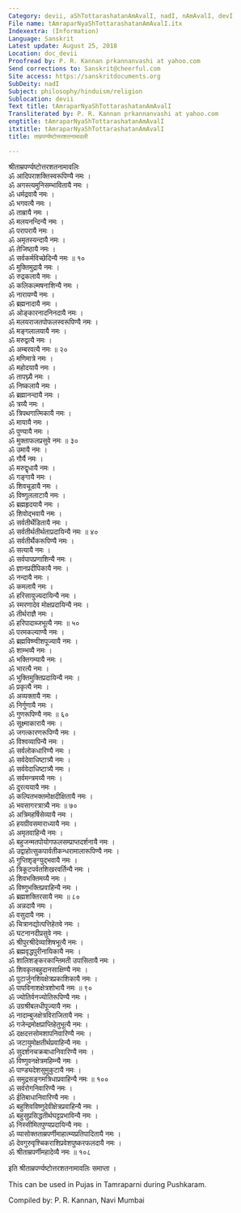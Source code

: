```yaml
---
Category: devii, aShTottarashatanAmAvalI, nadI, nAmAvalI, devI
File name: tAmraparNyaShTottarashatanAmAvalI.itx
Indexextra: (Information)
Language: Sanskrit
Latest update: August 25, 2018
Location: doc_devii
Proofread by: P. R. Kannan prkannanvashi at yahoo.com
Send corrections to: Sanskrit@cheerful.com
Site access: https://sanskritdocuments.org
SubDeity: nadI
Subject: philosophy/hinduism/religion
Sublocation: devii
Text title: tAmraparNyaShTottarashatanAmAvalI
Transliterated by: P. R. Kannan prkannanvashi at yahoo.com
engtitle: tAmraparNyaShTottarashatanAmAvalI
itxtitle: tAmraparNyaShTottarashatanAmAvalI
title: ताम्रपर्ण्यष्टोत्तरशतनामावली

---
```

  
 श्रीताम्रपर्ण्यष्टोत्तरशतनामावलिः   
ॐ आदिपराशक्तिस्वरूपिण्यै नमः ।  
ॐ अगस्त्यमुनिसम्भावितायै नमः ।  
ॐ धर्मद्रवायै नमः ।  
ॐ भगवत्यै नमः ।  
ॐ ताम्रायै नमः ।  
ॐ मलयनन्दिन्यै नमः ।  
ॐ परापरायै नमः ।  
ॐ अमृतस्यन्दायै नमः ।  
ॐ तेजिष्ठायै नमः ।  
ॐ सर्वकर्मविच्छेदिन्यै नमः ॥ १०  
ॐ मुक्तिमुद्रायै नमः ।  
ॐ रुद्रकलायै नमः ।  
ॐ कलिकल्मषनाशिन्यै नमः ।  
ॐ नारायण्यै नमः ।  
ॐ ब्रह्मनादायै नमः ।  
ॐ ओङ्कारनादनिनदायै नमः ।  
ॐ मलयराजतपोफलस्वरूपिण्यै नमः ।  
ॐ मङ्गलालयायै नमः ।  
ॐ मरुद्वत्यै नमः ।  
ॐ अम्बरवत्यै नमः ॥ २०  
ॐ मणिमात्रे नमः ।  
ॐ महोदयायै नमः ।  
ॐ तापघ्न्यै नमः ।  
ॐ निष्कलायै नमः ।  
ॐ ब्रह्मानन्दायै नमः ।  
ॐ त्रय्यै नमः ।  
ॐ त्रिपथगात्मिकायै नमः ।  
ॐ मायायै नमः ।  
ॐ पुण्यायै नमः ।  
ॐ मुक्ताफलप्रसुवे नमः ॥ ३०  
ॐ उमायै नमः ।  
ॐ गौर्यै नमः ।  
ॐ मरुद्वृधायै नमः ।  
ॐ गङ्गायै नमः ।  
ॐ शिवचूडायै नमः ।  
ॐ विष्णुललाटायै नमः ।  
ॐ ब्रह्महृदयायै नमः ।  
ॐ शिवोद्भवायै नमः ।  
ॐ सर्वतीर्थेडितायै नमः ।  
ॐ सर्वतीर्थतीर्थताप्रदायिन्यै नमः ॥ ४०  
ॐ सर्वतीर्थैकरूपिण्यै नमः ।  
ॐ सत्यायै नमः ।  
ॐ सर्वपापप्रणाशिन्यै नमः ।  
ॐ ज्ञानप्रदीपिकायै नमः ।  
ॐ नन्दायै नमः ।  
ॐ कमलायै नमः ।  
ॐ हरिसायुज्यदायिन्यै नमः ।  
ॐ स्मरणादेव मोक्षप्रदायिन्यै नमः ।  
ॐ तीर्थराज्ञै नमः ।  
ॐ हरिपादाब्जभूत्यै नमः ॥ ५०  
ॐ परमकल्याण्यै नमः ।  
ॐ ब्रह्मविष्ण्वीशपूज्यायै नमः ।  
ॐ शाम्भव्यै नमः ।  
ॐ भक्तिगम्यायै नमः ।  
ॐ भारत्यै नमः ।  
ॐ भुक्तिमुक्तिप्रदायिन्यै नमः ।  
ॐ प्रकृत्यै नमः ।  
ॐ अव्यक्तायै नमः ।  
ॐ निर्गुणायै नमः ।  
ॐ गुणरूपिण्यै नमः ॥ ६०  
ॐ सूक्ष्माकारायै नमः ।  
ॐ जगत्कारणरूपिण्यै नमः ।  
ॐ विश्वव्यापिन्यै नमः ।  
ॐ सर्वलोकधारिण्यै नमः ।  
ॐ सर्वदेवाधिष्टात्र्यै नमः ।  
ॐ सर्ववेदाधिष्टात्र्यै नमः ।  
ॐ सर्वमन्त्रमय्यै नमः ।  
ॐ दुरत्ययायै नमः ।  
ॐ कल्पितभक्तमोक्षदीक्षितायै नमः ।  
ॐ भवसागरत्रात्र्यै नमः ॥ ७०  
ॐ अत्रिमहर्षिसेव्यायै नमः ।  
ॐ हयग्रीवसमाराध्यायै नमः ।  
ॐ अमृतवाहिन्यै नमः ।  
ॐ बहुजन्मतपोयोगफलसम्प्राप्तदर्शनायै नमः ।  
ॐ उद्वाहोत्सुकपार्वतीकन्धरामालारूपिण्यै नमः ।  
ॐ गुप्तिशृङ्ग्युद्भवायै नमः ।  
ॐ त्रिकूटपर्वतशिखरवर्तिन्यै नमः ।  
ॐ शिवभक्तिमय्यै नमः ।  
ॐ विष्णुभक्तिप्रवाहिन्यै नमः ।  
ॐ ब्रह्मशक्तिरसायै नमः ॥ ८०  
ॐ अन्नदायै नमः ।  
ॐ वसुदायै नमः ।  
ॐ चित्रानद्योत्पत्तिहेतवे नमः ।  
ॐ घटनानदीप्रसुवे नमः ।  
ॐ श्रीपुरश्रीदेव्याशिषभूत्यै नमः ।  
ॐ ब्रह्मवृद्धपुरीनायिकायै नमः ।  
ॐ शालिशङ्करकान्तिमती उपासितायै नमः ।  
ॐ शिवकृतबहुदानसाक्षिण्यै नमः ।  
ॐ पुटार्जुनशिवक्षेत्रप्रकाशिकायै नमः ।  
ॐ पापविनाशक्षेत्रशोभायै नमः ॥ ९०  
ॐ ज्योतिर्वनज्योतिरूपिण्यै नमः ।  
ॐ उग्रश्रीबलधीपूज्यायै नमः ।  
ॐ नादाम्बुजक्षेत्रविराजितायै नमः ।  
ॐ गजेन्द्रमोक्षप्राप्तिहेतुभूत्यै नमः ।  
ॐ दक्षदत्तसोमशापनिवारिण्यै नमः ।  
ॐ जटायुमोक्षतीर्थप्रवाहिन्यै नमः ।  
ॐ सुदर्शनचक्रबाधानिवारिण्यै नमः ।  
ॐ विष्णुवनक्षेत्रमहिम्न्यै नमः ।  
ॐ पाण्ड्यदेशसुमुकुटायै नमः ।  
ॐ समुद्रसङ्गमत्रिधाप्रवाहिन्यै नमः ॥ १००  
ॐ सर्वरोगनिवारिण्यै नमः ।  
ॐ ईतिबाधानिवारिण्यै नमः ।  
ॐ बहुशिवविष्णुदेवीक्षेत्रप्रवाहिन्यै नमः ।  
ॐ बहुसुप्रसिद्धतीर्थघट्टप्रभाविन्यै नमः ।  
ॐ निस्सीमितपुण्यप्रदायिन्यै नमः ।  
ॐ व्यासोक्तताम्रपर्णीमाहात्म्यप्रतिपादितायै नमः ।  
ॐ देवगुरुवृश्चिकराशिप्रवेशपुष्करफलदायै नमः ।  
ॐ श्रीताम्रपर्णीमहादेव्यै नमः ॥ १०८  
  
इति श्रीताम्रपर्ण्यष्टोत्तरशतनामावलिः समाप्ता ।  
  
  
This can be used in Pujas in Tamraparni during Pushkaram.  
  
Compiled by: P. R. Kannan, Navi Mumbai  
  
